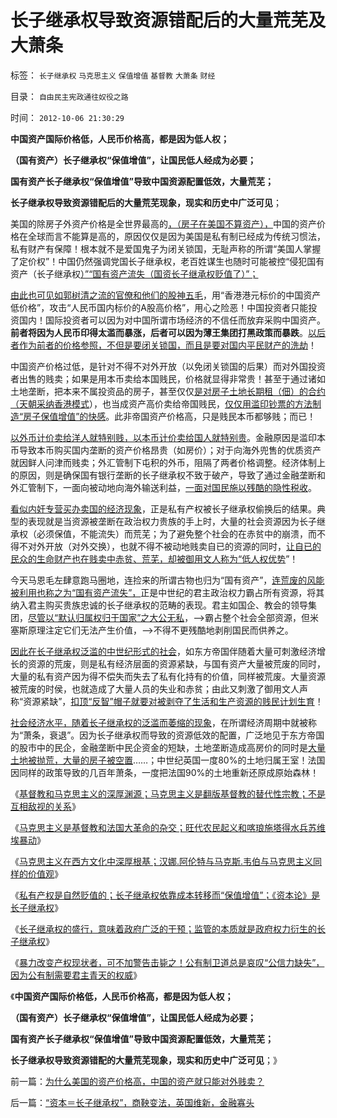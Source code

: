 # 长子继承权导致资源错配后的大量荒芜及大萧条

标签： `长子继承权` `马克思主义` `保值增值` `基督教` `大萧条` `财经` 

目录： `自由民主宪政通往奴役之路`

时间： `2012-10-06 21:30:29`

**中国资产国际价格低，人民币价格高，都是因为低人权；**

**（国有资产）长子继承权“保值增值”，让国民低人经成为必要；**

**国有资产长子继承权“保值增值”导致中国资源配置低效，大量荒芜；**

**长子继承权导致资源错配后的大量荒芜现象，现实和历史中广泛可见**；

美国的除房子外资产价格是全世界最高的[，（房子在美国不算资产），](../../../2010/4/22/奥地利学派：世界上最不能保值的就是房子！.md)中国的资产价格在全球而言不能算是高的，原因仅仅是因为美国是私有制已经成为传统习惯法，私有财产有保障！根本就不是爱国鬼子为闭关锁国，无耻声称的所谓“美国人掌握了定价权”！中国仍然强调党国长子继承权，老百姓谋生也随时可能被控“侵犯国有资产（长子继承权[）”“国有资产流失（国资长子继承权贬值了）”；](../../../2009/8/10/建龙入主通化是否涉及国有资产流失.md)

[由此也可见如郭树清之流的官僚和他们的股神五毛](../../../2012/8/29/郭政委的那条新政“政治不正确”？.md)，用“香港港元标价的中国资产低价格”，攻击“人民币国内标价的A股高价格”，用心之险恶！中国投资者只能投资国内！国际投资者可以因为对中国所谓市场经济的不信任而放弃采购中国资产。**前者将因为人民币印得太滥而暴涨，后者可以因为薄王集团打黑政策而暴跌**。[以后者作为前者的价格参照，不但是要闭关锁国，而且是要对国内平民财产的洗劫](../../../2012/6/6/黄宗羲定律：行政的边际和基层部门的自利.md)！

中国资产价格过低，是针对不得不对外开放（以免闭关锁国的后果）而对外国投资者出售的贱卖；如果是用本币卖给本国贱民，价格就显得非常贵！甚至于通过诸如土地垄断，把本来不属投资品的房子，甚至仅仅[是对房子土地长期租（佃）的合约（天朝采纳香港模式](../../../2010/3/30/为什么中港的富豪都是炒地产的？.md)），也当成资产高价卖给帝国贱民，[仅仅用滥印钞票的方法制造“房子保值增值”的快感](../../../2011/1/2/房子的保值作用连收藏品都不如.md)。此非帝国资产价格高，只是贱民本币都够贱；而已！

[以外币计价卖给洋人就特别贱，以本币计价卖给国人就特别贵](../../../2009/8/7/国企产权卖得很便宜，卖给股民的票就特贵.md)。金融原因是滥印本币导致本币购买国内垄断的资产价格昂贵（如房价）；对于向海外兜售的优质资产就因鲜人问津而贱卖；外汇管制下屯积的外币，阻隔了两者价格调整。经济体制上的原因，则是确保国有银行垄断的长子继承权不致于破产，导致了通过金融垄断和外汇管制下，一面向被动地向海外输送利益，[一面对国民施以残酷的隐性税收](../../../2012/9/12/“内税”不是内需，废除关税将拉动内需.md)。

[看似内奸专营买办卖国的经济现象](../../../2012/6/22/所谓“人民币国际化”的买办利益集团.md)，正是私有产权被长子继承权偷换后的结果。典型的表现就是当资源被垄断在政治权力贵族的手上时，大量的社会资源因为长子继承权（必须保值，不能流失）而荒芜；为了避免整个社会的在赤贫中的崩溃，而不得不对外开放（对外交换），也就不得不被动地贱卖自已的资源的同时，[让自已的民众的生命财产也在贱卖中赤贫、荒芜，却被御用文人称为“低人权优势](../../../2011/10/23/占用了国家的土地，贪污了自已的生命.md)”！

今天马恩毛左肆意跑马圈地，连捡来的所谓古物也归为“国有资产”，[连荒废的风能被利用也称之为“国有资产流失”，](../../../2012/7/2/国企是对国民的重复征税，直到税负无限大.md)正是中世纪的君主政治权力霸占所有资源，将其纳入君主购买贵族忠诚的长子继承权的范畴的表现。君主如国企、教会的领导集团，[尽管以“默认归属权归于国家”之大公无私](../../../2012/7/2/愚昧的《人权宣言》不了解“默认归属权”.md)，——>霸占整个社会全部资源，但米塞斯原理注定它们无法产生价值，——>不得不更残酷地剥削国民而供养之。

[因此在长子继承权泛滥的中世纪形式的社会](../../../2012/10/4/中世纪教会的权威和国王革命和长子继承权.md)，如东方帝国伴随着大量可刺激经济增长的资源的荒废，则是私有经济层面的资源紧缺，与国有资产大量被荒废的同时，大量的私有资产因为得不偿失而失去了私有化持有的价值，同样被荒废。大量资源被荒废的时侯，也就造成了大量人员的失业和赤贫；由此又刺激了御用文人声称“资源紧缺”，[扣顶“反智”帽子就要对被剥夺了生活和生产资源的贱民计划生育](../../../2012/8/27/生育自由是私有权力！天经地义！.md)！

[社会经济水平，随着长子继承权的泛滥而萎缩的现象](../../../2012/10/5/“资本”只能是长子继承权.md)，在所谓经济周期中就被称为“萧条，衰退”。因为长子继承权而导致的资源低效的配置，广泛地见于东方帝国的股市中的民企，金融垄断中民企资金的短缺，土地垄断造成高房价的同时是[大量土地被抛荒，大量的房子被空置](../../../2009/4/16/中国不缺房子，最重要是完善租赁市场盘活存量.md)……；中世纪英国一度80%的土地归属王室！法国因同样的政策导致的几百年萧条，一度把法国90%的土地重新还原成原始森林！

《[基督教和马克思主义的深厚渊源；马克思主义是翻版基督教的替代性宗教；不是互相敌视的关系](../../../2012/10/4/马克思主义是翻版基督教的替代性宗教.md)》

《[马克思主义是基督教和法国大革命的杂交；旺代农民起义和喀琅施塔得水兵苏维埃暴动](../../../2012/10/5/革命！多少罪恶以自由为名！.md)》

《[马克思主义在西方文化中深厚根基；汉娜.阿伦特与马克斯.韦伯与马克思主义同样的价值观](../../../2012/10/5/马克思主义在西方传统中根基深厚.md)》

《[私有产权是自然贬值的；长子继承权依靠成本转移而“保值增值”；《资本论》是长子继承权](../../../2012/10/5/“资本”只能是长子继承权.md)》

《[长子继承权的盛行，意味着政府广泛的干预；监管的本质就是政府权力衍生的长子继承权](../../../2012/10/6/长子继承权意味着政府干预,监管的本质就是长子继承权.md)》

《[暴力改变产权现状者，可不加警告击毙之！公有制卫道总是哀叹“公信力缺失”，因为公有制需要君主青天的权威](../../../2012/10/6/为什么美国的资产价格高，中国的资产就只能对外贱卖？.md)》

《**中国资产国际价格低，人民币价格高，都是因为低人权；**

**（国有资产）长子继承权“保值增值”，让国民低人经成为必要；**

**国有资产长子继承权“保值增值”导致中国资源配置低效，大量荒芜；**

**长子继承权导致资源错配的大量荒芜现象，现实和历史中广泛可见**；》



前一篇：[为什么美国的资产价格高，中国的资产就只能对外贱卖？](../../../2012/10/6/为什么美国的资产价格高，中国的资产就只能对外贱卖？.md)

后一篇：[“资本＝长子继承权”，商鞅变法，英国维新，金融寡头](../../../2012/10/8/“资本＝长子继承权”，商鞅变法，英国维新，金融寡头.md)